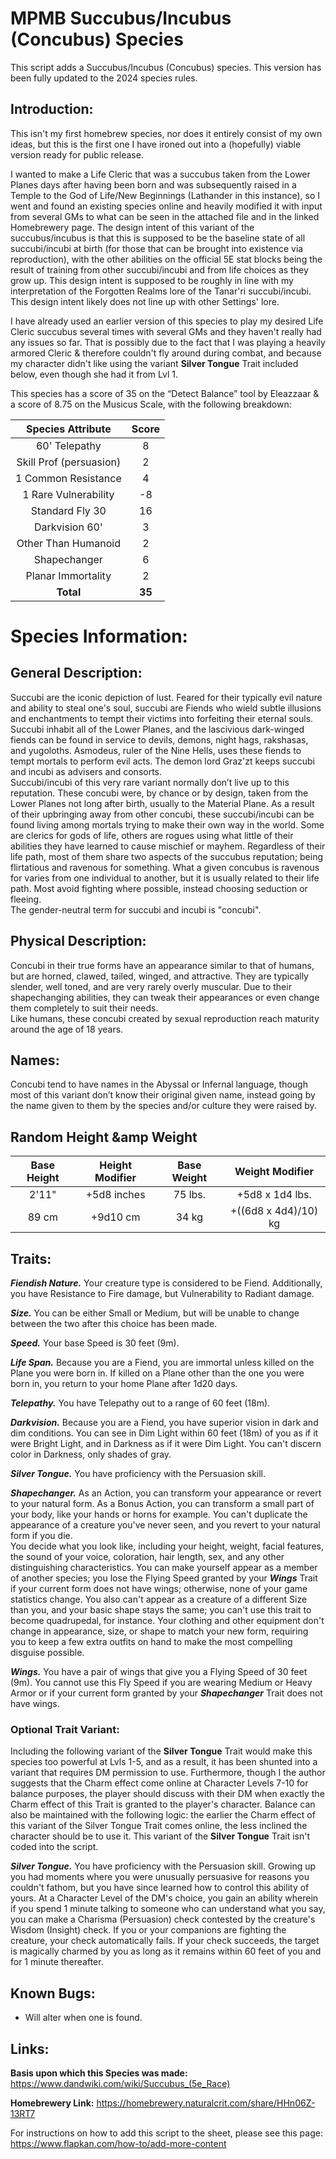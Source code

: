 # MPMB Succubus/Incubus (Concubus) Species
This script adds a Succubus/Incubus (Concubus) species. This version has been fully updated to the 2024 species rules.

## Introduction:
This isn't my first homebrew species, nor does it entirely consist of my own ideas, but this is the first one I have ironed out into a (hopefully) viable version ready for public release.

I wanted to make a Life Cleric that was a succubus taken from the Lower Planes days after having been born and was subsequently raised in a Temple to the God of Life/New Beginnings (Lathander in this instance), so I went and found an existing species online and heavily modified it with input from several GMs to what can be seen in the attached file and in the linked Homebrewery page.
The design intent of this variant of the succubus/incubus is that this is supposed to be the baseline state of all succubi/incubi at birth (for those that can be brought into existence via reproduction), with the other abilities on the official 5E stat blocks being the result of training from other succubi/incubi and from life choices as they grow up. This design intent is supposed to be roughly in line with my interpretation of the Forgotten Realms lore of the Tanar'ri succubi/incubi. This design intent likely does not line up with other Settings' lore.

I have already used an earlier version of this species to play my desired Life Cleric succubus several times with several GMs and they haven't really had any issues so far. That is possibly due to the fact that I was playing a heavily armored Cleric & therefore couldn't fly around during combat, and because my character didn't like using the variant **Silver Tongue** Trait included below, even though she had it from Lvl 1.

This species has a score of 35 on the “Detect Balance” tool by Eleazzaar & a score of 8.75 on the Musicus Scale, with the following breakdown:

| Species Attribute       | Score |
|:-----------------------:|:-----:|
| 60' Telepathy           |   8   |
| Skill Prof (persuasion) |   2   |
| 1 Common Resistance     |   4   |
| 1 Rare Vulnerability    |  -8   |
| Standard Fly 30         |  16   |
| Darkvision 60'          |   3   |
| Other Than Humanoid     |   2   |
| Shapechanger            |   6   |
| Planar Immortality      |   2   |
| **Total**                   |  **35**   |

# Species Information:
## General Description:
Succubi are the iconic depiction of lust. Feared for their typically evil nature and ability to steal one's soul, succubi are Fiends who wield subtle illusions and enchantments to tempt their victims into forfeiting their eternal souls. Succubi inhabit all of the Lower Planes, and the lascivious dark-winged fiends can be found in service to devils, demons, night hags, rakshasas, and yugoloths. Asmodeus, ruler of the Nine Hells, uses these fiends to tempt mortals to perform evil acts. The demon lord Graz'zt keeps succubi and incubi as advisers and consorts.<br>
Succubi/incubi of this very rare variant normally don’t live up to this reputation. These concubi were, by chance or by design, taken from the Lower Planes not long after birth, usually to the Material Plane. As a result of their upbringing away from other concubi, these succubi/incubi can be found living among mortals trying to make their own way in the world. Some are clerics for gods of life, others are rogues using what little of their abilities they have learned to cause mischief or mayhem. Regardless of their life path, most of them share two aspects of the succubus reputation; being flirtatious and ravenous for something. What a given concubus is ravenous for varies from one individual to another, but it is usually related to their life path. Most avoid fighting where possible, instead choosing seduction or fleeing.<br>
The gender-neutral term for succubi and incubi is "concubi".

## Physical Description:
Concubi in their true forms have an appearance similar to that of humans, but are horned, clawed, tailed, winged, and attractive. They are typically slender, well toned, and are very rarely overly muscular. Due to their shapechanging abilities, they can tweak their appearances or even change them completely to suit their needs.<br>
Like humans, these concubi created by sexual reproduction reach maturity around the age of 18 years. 

## Names:
Concubi tend to have names in the Abyssal or Infernal language, though most of this variant don’t know their original given name, instead going by the name given to them by the species and/or culture they were raised by.

## Random Height &amp Weight
| Base Height | Height Modifier | Base Weight |   Weight Modifier    |
|:-----------:|:---------------:|:-----------:|:--------------------:|
| 2'11"       | +5d8 inches     | 75 lbs.     | +5d8 x 1d4 lbs.      |
| 89 cm       | +9d10 cm        | 34 kg       | +((6d8 x 4d4)/10) kg |

## Traits:
***Fiendish Nature.*** Your creature type is considered to be Fiend. Additionally, you have Resistance to Fire damage, but Vulnerability to Radiant damage.

***Size.*** You can be either Small or Medium, but will be unable to change between the two after this choice has been made.

***Speed.*** Your base Speed is 30 feet (9m).

***Life Span.*** Because you are a Fiend, you are immortal unless killed on the Plane you were born in. If killed on a Plane other than the one you were born in, you return to your home Plane after 1d20 days.

***Telepathy.*** You have Telepathy out to a range of 60 feet (18m).

***Darkvision.*** Because you are a Fiend, you have superior vision in dark and dim conditions. You can see in Dim Light within 60 feet (18m) of you as if it were Bright Light, and in Darkness as if it were Dim Light. You can't discern color in Darkness, only shades of gray.

***Silver Tongue.*** You have proficiency with the Persuasion skill.

***Shapechanger.*** As an Action, you can transform your appearance or revert to your natural form. As a Bonus Action, you can transform a small part of your body, like your hands or horns for example. You can't duplicate the appearance of a creature you've never seen, and you revert to your natural form if you die. <br>
You decide what you look like, including your height, weight, facial features, the sound of your voice, coloration, hair length, sex, and any other distinguishing characteristics. You can make yourself appear as a member of another species; you lose the Flying Speed granted by your ***Wings*** Trait if your current form does not have wings; otherwise, none of your game statistics change. You also can't appear as a creature of a different Size than you, and your basic shape stays the same; you can't use this trait to become quadrupedal, for instance. Your clothing and other equipment don't change in appearance, size, or shape to match your new form, requiring you to keep a few extra outfits on hand to make the most compelling disguise possible.

***Wings.*** You have a pair of wings that give you a Flying Speed of 30 feet (9m). You cannot use this Fly Speed if you are wearing Medium or Heavy Armor or if your current form granted by your ***Shapechanger*** Trait does not have wings.

### Optional Trait Variant:
Including the following variant of the **Silver Tongue** Trait would make this species too powerful at Lvls 1-5, and as a result, it has been shunted into a variant that requires DM permission to use. Furthermore, though I the author suggests that the Charm effect come online at Character Levels 7-10 for balance purposes, the player should discuss with their DM when exactly the Charm effect of this Trait is granted to the player's character. Balance can also be maintained with the following logic: the earlier the Charm effect of this variant of the Silver Tongue Trait comes online, the less inclined the character should be to use it. This variant of the **Silver Tongue** Trait isn't coded into the script.

***Silver Tongue.*** You have proficiency with the Persuasion skill. Growing up you had moments where you were unusually persuasive for reasons you couldn't fathom, but you have since learned how to control this ability of yours. At a Character Level of the DM's choice, you gain an ability wherein if you spend 1 minute talking to someone who can understand what you say, you can make a Charisma (Persuasion) check contested by the creature's Wisdom (Insight) check. If you or your companions are fighting the creature, your check automatically fails. If your check succeeds, the target is magically charmed by you as long as it remains within 60 feet of you and for 1 minute thereafter.

## Known Bugs:
- Will alter when one is found.

## Links:

**Basis upon which this Species was made:**
https://www.dandwiki.com/wiki/Succubus_(5e_Race)

**Homebrewery Link:**
https://homebrewery.naturalcrit.com/share/HHn06Z-13RT7

For instructions on how to add this script to the sheet, please see this page: https://www.flapkan.com/how-to/add-more-content
